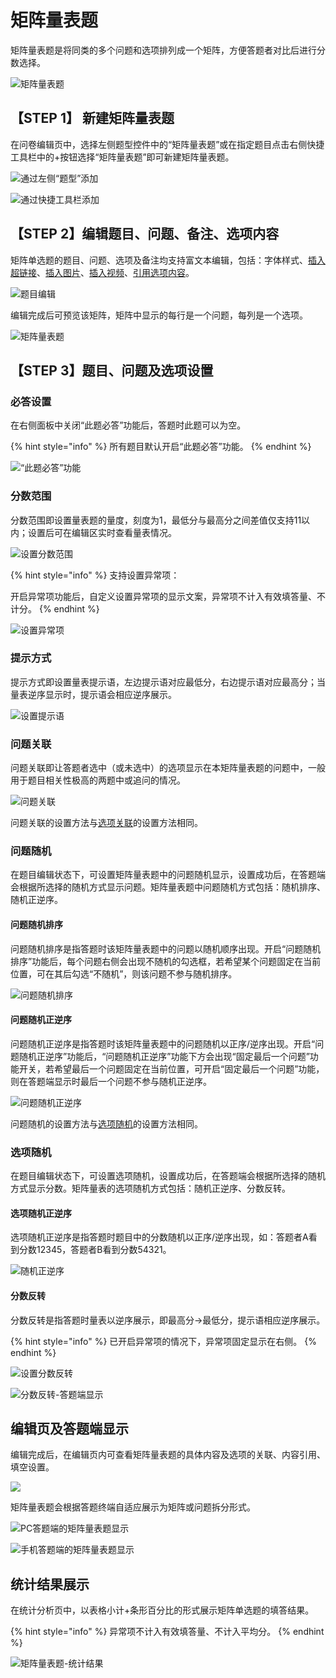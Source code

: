 # 矩阵量表题

矩阵量表题是将同类的多个问题和选项排列成一个矩阵，方便答题者对比后进行分数选择。

![矩阵量表题](<../../.gitbook/assets/image (798).png>)

## 【STEP 1】 新建矩阵量表题

在问卷编辑页中，选择左侧题型控件中的“矩阵量表题”或在指定题目点击右侧快捷工具栏中的+按钮选择“矩阵量表题”即可新建矩阵量表题。

![通过左侧“题型”添加](../../.gitbook/assets/Snipaste_2023-10-16_10-46-03.png)

![通过快捷工具栏添加](../../.gitbook/assets/Snipaste_2023-10-16_10-46-52.png)

## 【STEP 2】编辑题目、问题、备注、选项内容 <a href="#step-2-bian-ji-ti-mu-wen-ti-bei-zhu-xuan-xiang-nei-rong" id="step-2-bian-ji-ti-mu-wen-ti-bei-zhu-xuan-xiang-nei-rong"></a>

矩阵单选题的题目、问题、选项及备注均支持富文本编辑，包括：字体样式、[插入超链接](https://app.gitbook.com/@imur/s/help_center/~/drafts/-MCLe6a5QFx9H9EC9MtF/cao-zuo-zhi-yin/wen-juan-bian-ji/cha-ru-chao-lian-jie)、[插入图片](https://app.gitbook.com/@imur/s/help_center/~/drafts/-MCLe6a5QFx9H9EC9MtF/cao-zuo-zhi-yin/wen-juan-bian-ji/cha-ru-tu-pian)、[插入视频](https://app.gitbook.com/@imur/s/help_center/~/drafts/-MCLe6a5QFx9H9EC9MtF/cao-zuo-zhi-yin/wen-juan-bian-ji/cha-ru-shi-pin)、[引用选项内容](https://app.gitbook.com/@imur/s/help_center/~/drafts/-MCLe6a5QFx9H9EC9MtF/cao-zuo-zhi-yin/wen-juan-bian-ji/nei-rong-yin-yong)。

![题目编辑](../../.gitbook/assets/Snipaste_2023-10-16_10-47-42.png)

编辑完成后可预览该矩阵，矩阵中显示的每行是一个问题，每列是一个选项。​

![矩阵量表题](<../../.gitbook/assets/Snipaste_2023-10-16_10-48-37 (2).png>)

## 【STEP 3】题目、问题及选项设置 <a href="#step-3-ti-mu-wen-ti-ji-xuan-xiang-she-zhi" id="step-3-ti-mu-wen-ti-ji-xuan-xiang-she-zhi"></a>

### 必答设置 <a href="#bi-da-she-zhi" id="bi-da-she-zhi"></a>

在右侧面板中关闭“此题必答”功能后，答题时此题可以为空。

{% hint style="info" %}
所有题目默认开启“此题必答”功能。
{% endhint %}

![“此题必答”功能](../../.gitbook/assets/Snipaste_2023-10-16_10-59-22.png)

### 分数范围

分数范围即设置量表题的量度，刻度为1，最低分与最高分之间差值仅支持11以内；设置后可在编辑区实时查看量表情况。

![设置分数范围](../../.gitbook/assets/Snipaste_2023-10-16_11-00-06.png)

{% hint style="info" %}
支持设置异常项：

开启异常项功能后，自定义设置异常项的显示文案，异常项不计入有效填答量、不计分。
{% endhint %}

![设置异常项](../../.gitbook/assets/Snipaste_2023-10-16_11-00-39.png)

### 提示方式

提示方式即设置量表提示语，左边提示语对应最低分，右边提示语对应最高分；当量表逆序显示时，提示语会相应逆序展示。

![设置提示语](../../.gitbook/assets/Snipaste_2023-10-16_11-01-30.png)

### 问题关联

问题关联即让答题者选中（或未选中）的选项显示在本矩阵量表题的问题中，一般用于题目相关性极高的两题中或追问的情况。

![问题关联](../../.gitbook/assets/Snipaste_2023-10-16_11-02-35.png)

问题关联的设置方法与[选项关联](../../cao-zuo-zhi-yin/wen-juan-bian-ji/xuan-xiang-she-zhi/xuan-xiang-guan-lian.md)的设置方法相同。

### 问题随机

在题目编辑状态下，可设置矩阵量表题中的问题随机显示，设置成功后，在答题端会根据所选择的随机方式显示问题。矩阵量表题中问题随机方式包括：随机排序、随机正逆序。

#### 问题随机排序

问题随机排序是指答题时该矩阵量表题中的问题以随机顺序出现。开启“问题随机排序”功能后，每个问题右侧会出现不随机的勾选框，若希望某个问题固定在当前位置，可在其后勾选“不随机”，则该问题不参与随机排序。

![问题随机排序](../../.gitbook/assets/Snipaste_2023-10-16_11-03-27.png)

#### 问题随机正逆序

问题随机正逆序是指答题时该矩阵量表题中的问题随机以正序/逆序出现。开启“问题随机正逆序”功能后，“问题随机正逆序”功能下方会出现“固定最后一个问题”功能开关，若希望最后一个问题固定在当前位置，可开启“固定最后一个问题”功能，则在答题端显示时最后一个问题不参与随机正逆序。

![问题随机正逆序](../../.gitbook/assets/Snipaste_2023-10-16_11-03-55.png)

问题随机的设置方法与[选项随机](../../cao-zuo-zhi-yin/wen-juan-bian-ji/xuan-xiang-she-zhi/xuan-xiang-sui-ji.md)的设置方法相同。

### 选项随机

在题目编辑状态下，可设置选项随机，设置成功后，在答题端会根据所选择的随机方式显示分数。矩阵量表的选项随机方式包括：随机正逆序、分数反转。

#### 选项随机正逆序

选项随机正逆序是指答题时题目中的分数随机以正序/逆序出现，如：答题者A看到分数12345，答题者B看到分数54321。

![随机正逆序](../../.gitbook/assets/Snipaste_2023-10-16_11-05-08.png)

#### 分数反转

分数反转是指答题时量表以逆序展示，即最高分->最低分，提示语相应逆序展示。

{% hint style="info" %}
已开启异常项的情况下，异常项固定显示在右侧。
{% endhint %}

![设置分数反转](../../.gitbook/assets/Snipaste_2023-10-16_11-05-59.png)

![分数反转-答题端显示](<../../.gitbook/assets/image (213).png>)

## 编辑页及答题端显示

编辑完成后，在编辑页内可查看矩阵量表题的具体内容及选项的关联、内容引用、填空设置。

![](../../.gitbook/assets/Snipaste_2023-10-16_11-06-40.png)

矩阵量表题会根据答题终端自适应展示为矩阵或问题拆分形式。

![PC答题端的矩阵量表题显示](<../../.gitbook/assets/image (162).png>)

![手机答题端的矩阵量表题显示](<../../.gitbook/assets/image (469).png>)

## 统计结果展示

在统计分析页中，以表格小计+条形百分比的形式展示矩阵单选题的填答结果。

{% hint style="info" %}
异常项不计入有效填答量、不计入平均分。
{% endhint %}

![矩阵量表题-统计结果](../../.gitbook/assets/Snipaste_2023-10-16_11-07-43.png)
